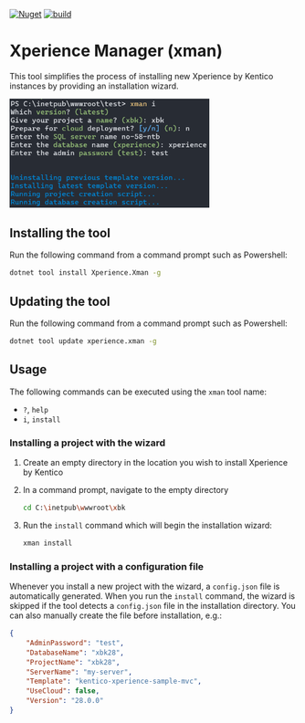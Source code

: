 [![Nuget](https://img.shields.io/nuget/v/Xperience.Xman)](https://www.nuget.org/packages/Xperience.Xman#versions-body-tab)
[![build](https://github.com/kentico-ericd/xperience-manager/actions/workflows/build.yml/badge.svg)](https://github.com/kentico-ericd/xperience-manager/actions/workflows/build.yml)

# Xperience Manager (xman)

This tool simplifies the process of installing new Xperience by Kentico instances by providing an installation wizard.

<img src="./img/screenshot.png" width="350">

## Installing the tool

Run the following command from a command prompt such as Powershell:

```bash
dotnet tool install Xperience.Xman -g
```

## Updating the tool

Run the following command from a command prompt such as Powershell:

```bash
dotnet tool update xperience.xman -g
```

## Usage

The following commands can be executed using the `xman` tool name:

- `?`, `help`
- `i`, `install`

### Installing a project with the wizard

1. Create an empty directory in the location you wish to install Xperience by Kentico
1. In a command prompt, navigate to the empty directory

   ```bash
   cd C:\inetpub\wwwroot\xbk
   ```

1. Run the `install` command which will begin the installation wizard:

   ```bash
   xman install
   ```

### Installing a project with a configuration file

Whenever you install a new project with the wizard, a `config.json` file is automatically generated. When you run the `install` command, the wizard is skipped if the tool detects a `config.json` file in the installation directory. You can also manually create the file before installation, e.g.:

```json
{
    "AdminPassword": "test",
    "DatabaseName": "xbk28",
    "ProjectName": "xbk28",
    "ServerName": "my-server",
    "Template": "kentico-xperience-sample-mvc",
    "UseCloud": false,
    "Version": "28.0.0"
}
```
